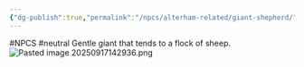 ```yaml
---
{"dg-publish":true,"permalink":"/npcs/alterham-related/giant-shepherd/"}
---
```


#NPCS #neutral
Gentle giant that tends to a flock of sheep.
![Pasted image 20250917142936.png](/img/user/npcs/images/Pasted%20image%2020250917142936.png)